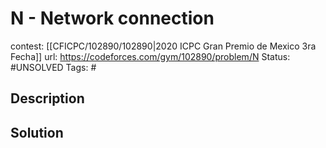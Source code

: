 # N - Network connection

contest: [[CFICPC/102890/102890|2020 ICPC Gran Premio de Mexico 3ra Fecha]]
url: https://codeforces.com/gym/102890/problem/N
Status: #UNSOLVED
Tags: #

## Description

## Solution


